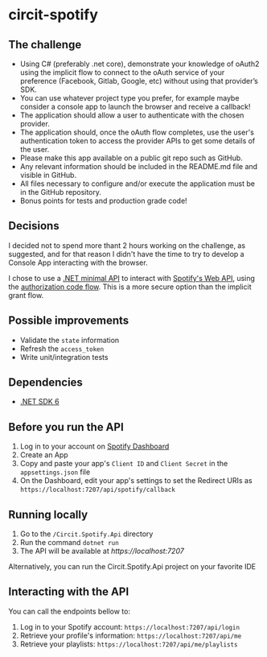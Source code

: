 # circit-spotify

## The challenge

- Using C# (preferably .net core), demonstrate your knowledge of oAuth2 using the implicit flow to connect to the oAuth service of your preference (Facebook, Gitlab, Google, etc) without using that provider’s SDK.
- You can use whatever project type you prefer, for example maybe consider a console app to launch the browser and receive a callback!
- The application should allow a user to authenticate with the chosen provider.
- The application should, once the oAuth flow completes, use the user's authentication token to access the provider APIs to get some details of the user.
- Please make this app available on a public git repo such as GitHub.
- Any relevant information should be included in the README.md file and visible in GitHub.
- All files necessary to configure and/or execute the application must be in the GitHub repository.
- Bonus points for tests and production grade code!

## Decisions

I decided not to spend more thant 2 hours working on the challenge, as suggested, and for that reason I didn't have the time to try to develop a Console App interacting with the browser.

I chose to use a [.NET minimal API](https://docs.microsoft.com/en-us/aspnet/core/fundamentals/minimal-apis?view=aspnetcore-6.0) to interact with [Spotify's Web API](https://developer.spotify.com/documentation/web-api/reference/#/), using the [authorization code flow](https://developer.spotify.com/documentation/general/guides/authorization/code-flow/). This is a more secure option than the implicit grant flow.

## Possible improvements

- Validate the `state` information
- Refresh the `access_token`
- Write unit/integration tests

## Dependencies
- [.NET SDK 6](https://dotnet.microsoft.com/en-us/download/dotnet/6.0)

## Before you run the API

1. Log in to your account on [Spotify Dashboard](https://developer.spotify.com/dashboard/)
2. Create an App
3. Copy and paste your app's `Client ID` and `Client Secret` in the `appsettings.json` file
4. On the Dashboard, edit your app's settings to set the Redirect URIs as `https://localhost:7207/api/spotify/callback`

## Running locally

1. Go to the `/Circit.Spotify.Api` directory
2. Run the command `dotnet run`
3. The API will be available at _https://localhost:7207_

Alternatively, you can run the Circit.Spotify.Api project on your favorite IDE

## Interacting with the API

You can call the endpoints bellow to:

1. Log in to your Spotify account: `https://localhost:7207/api/login`
2. Retrieve your profile's information: `https://localhost:7207/api/me`
3. Retrieve your playlists: `https://localhost:7207/api/me/playlists`